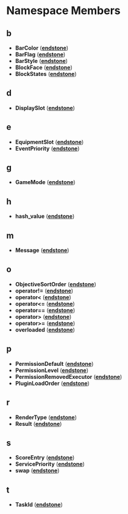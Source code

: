 
# Namespace Members



## b

* **BarColor** ([**endstone**](namespaceendstone.md))
* **BarFlag** ([**endstone**](namespaceendstone.md))
* **BarStyle** ([**endstone**](namespaceendstone.md))
* **BlockFace** ([**endstone**](namespaceendstone.md))
* **BlockStates** ([**endstone**](namespaceendstone.md))


## d

* **DisplaySlot** ([**endstone**](namespaceendstone.md))


## e

* **EquipmentSlot** ([**endstone**](namespaceendstone.md))
* **EventPriority** ([**endstone**](namespaceendstone.md))


## g

* **GameMode** ([**endstone**](namespaceendstone.md))


## h

* **hash\_value** ([**endstone**](namespaceendstone.md))


## m

* **Message** ([**endstone**](namespaceendstone.md))


## o

* **ObjectiveSortOrder** ([**endstone**](namespaceendstone.md))
* **operator!=** ([**endstone**](namespaceendstone.md))
* **operator&lt;** ([**endstone**](namespaceendstone.md))
* **operator&lt;=** ([**endstone**](namespaceendstone.md))
* **operator==** ([**endstone**](namespaceendstone.md))
* **operator&gt;** ([**endstone**](namespaceendstone.md))
* **operator&gt;=** ([**endstone**](namespaceendstone.md))
* **overloaded** ([**endstone**](namespaceendstone.md))


## p

* **PermissionDefault** ([**endstone**](namespaceendstone.md))
* **PermissionLevel** ([**endstone**](namespaceendstone.md))
* **PermissionRemovedExecutor** ([**endstone**](namespaceendstone.md))
* **PluginLoadOrder** ([**endstone**](namespaceendstone.md))


## r

* **RenderType** ([**endstone**](namespaceendstone.md))
* **Result** ([**endstone**](namespaceendstone.md))


## s

* **ScoreEntry** ([**endstone**](namespaceendstone.md))
* **ServicePriority** ([**endstone**](namespaceendstone.md))
* **swap** ([**endstone**](namespaceendstone.md))


## t

* **TaskId** ([**endstone**](namespaceendstone.md))




